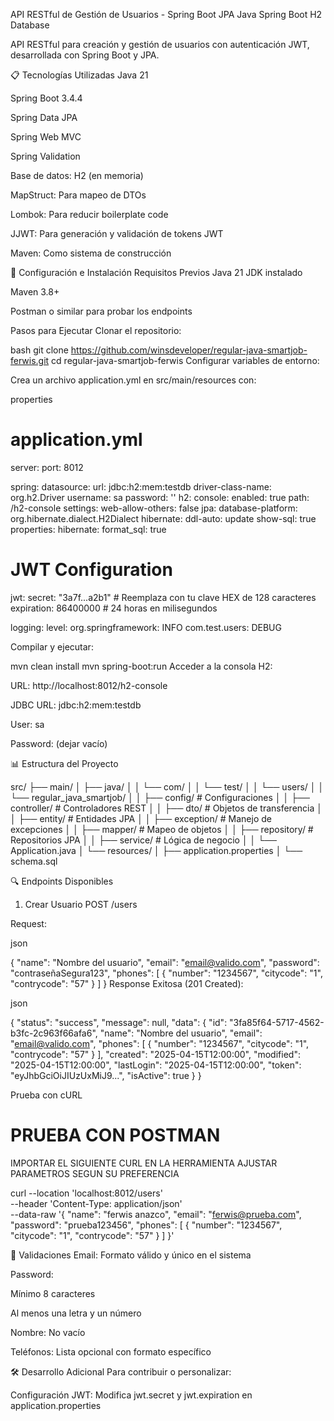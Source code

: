 API RESTful de Gestión de Usuarios - Spring Boot JPA
Java
Spring Boot
H2 Database

API RESTful para creación y gestión de usuarios con autenticación JWT, desarrollada con Spring Boot y JPA.

📋 Tecnologías Utilizadas
Java 21

Spring Boot 3.4.4

Spring Data JPA

Spring Web MVC

Spring Validation

Base de datos: H2 (en memoria)

MapStruct: Para mapeo de DTOs

Lombok: Para reducir boilerplate code

JJWT: Para generación y validación de tokens JWT

Maven: Como sistema de construcción

🚀 Configuración e Instalación
Requisitos Previos
Java 21 JDK instalado

Maven 3.8+

Postman o similar para probar los endpoints

Pasos para Ejecutar
Clonar el repositorio:

bash
git clone https://github.com/winsdeveloper/regular-java-smartjob-ferwis.git
cd regular-java-smartjob-ferwis
Configurar variables de entorno:

Crea un archivo application.yml en src/main/resources con:

properties
# application.yml
server:
port: 8012

spring:
datasource:
url: jdbc:h2:mem:testdb
driver-class-name: org.h2.Driver
username: sa
password: ''
h2:
console:
enabled: true
path: /h2-console
settings:
web-allow-others: false
jpa:
database-platform: org.hibernate.dialect.H2Dialect
hibernate:
ddl-auto: update
show-sql: true
properties:
hibernate:
format_sql: true

# JWT Configuration
jwt:
secret: "3a7f...a2b1"  # Reemplaza con tu clave HEX de 128 caracteres
expiration: 86400000    # 24 horas en milisegundos

logging:
level:
org.springframework: INFO
com.test.users: DEBUG

Compilar y ejecutar:

mvn clean install
mvn spring-boot:run
Acceder a la consola H2:

URL: http://localhost:8012/h2-console

JDBC URL: jdbc:h2:mem:testdb

User: sa

Password: (dejar vacío)

📊 Estructura del Proyecto

src/
├── main/
│   ├── java/
│   │   └── com/
│   │       └── test/
│   │           └── users/
│   │               └── regular_java_smartjob/
│   │                   ├── config/       # Configuraciones
│   │                   ├── controller/   # Controladores REST
│   │                   ├── dto/          # Objetos de transferencia
│   │                   ├── entity/       # Entidades JPA
│   │                   ├── exception/    # Manejo de excepciones
│   │                   ├── mapper/       # Mapeo de objetos
│   │                   ├── repository/   # Repositorios JPA
│   │                   ├── service/      # Lógica de negocio
│   │                   └── Application.java
│   └── resources/
│       ├── application.properties
│       └── schema.sql 

🔍 Endpoints Disponibles
1. Crear Usuario
   POST /users

Request:

json

{
"name": "Nombre del usuario",
"email": "email@valido.com",
"password": "contraseñaSegura123",
"phones": [
{
"number": "1234567",
"citycode": "1",
"contrycode": "57"
}
]
}
Response Exitosa (201 Created):

json

{
"status": "success",
"message": null,
"data": {
"id": "3fa85f64-5717-4562-b3fc-2c963f66afa6",
"name": "Nombre del usuario",
"email": "email@valido.com",
"phones": [
{
"number": "1234567",
"citycode": "1",
"contrycode": "57"
}
],
"created": "2025-04-15T12:00:00",
"modified": "2025-04-15T12:00:00",
"lastLogin": "2025-04-15T12:00:00",
"token": "eyJhbGciOiJIUzUxMiJ9...",
"isActive": true
}
}


Prueba con cURL

# PRUEBA CON POSTMAN

IMPORTAR EL SIGUIENTE CURL EN LA HERRAMIENTA
AJUSTAR PARAMETROS SEGUN SU PREFERENCIA

curl --location 'localhost:8012/users' \
--header 'Content-Type: application/json' \
--data-raw '{
"name": "ferwis anazco",
"email": "ferwis@prueba.com",
"password": "prueba123456",
"phones": [
{
"number": "1234567",
"citycode": "1",
"contrycode": "57"
}
]
}'

🔐 Validaciones
Email: Formato válido y único en el sistema

Password:

Mínimo 8 caracteres

Al menos una letra y un número

Nombre: No vacío

Teléfonos: Lista opcional con formato específico

🛠️ Desarrollo Adicional
Para contribuir o personalizar:

Configuración JWT:
Modifica jwt.secret y jwt.expiration en application.properties
